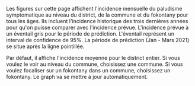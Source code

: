 Les figures sur cette page affichent l'incidence mensuelle du paludisme symptomatique au niveau du district, de la commune et du fokontany pour tous les âges. Ils incluent l'incidence historique des trois dernières années pour qu'on puisse comparer avec l'incidence prévue. L'incidence prévue à un éventail gris pour le période de prédiction. L'éventail représent un interval de confidence de 95%. La période de prédiction (Jan - Mars 2021) se situe après la ligne pointillée.

Par défaut, il affiche l'incidence moyenne pour le district entier. Si vous voulez le voir au niveau du commune, choisissez une commune. Si vous voulez focaliser sur un fokontany dans un commune, choisissez un fokontany. Le graph va se mettre à jour automatiquement.

